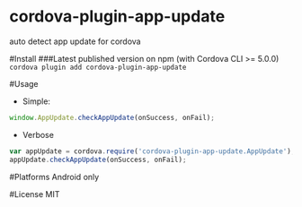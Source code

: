 # cordova-plugin-app-update
auto detect app update for cordova

#Install
###Latest published version on npm (with Cordova CLI >= 5.0.0)
`cordova plugin add cordova-plugin-app-update`

#Usage
 - Simple:
```js
window.AppUpdate.checkAppUpdate(onSuccess, onFail);
```
 - Verbose
```js
var appUpdate = cordova.require('cordova-plugin-app-update.AppUpdate');
appUpdate.checkAppUpdate(onSuccess, onFail);
```

#Platforms
Android only

#License
MIT
